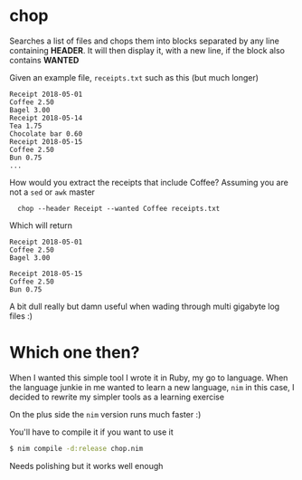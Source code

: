 # chop

Searches a list of files and chops them into blocks separated by any line containing **HEADER**. It will then display it, with a new line, if the block also contains **WANTED**

Given an example file, `receipts.txt` such as this (but much longer)

	Receipt 2018-05-01
	Coffee 2.50
	Bagel 3.00
	Receipt 2018-05-14
	Tea 1.75
	Chocolate bar 0.60
	Receipt 2018-05-15
	Coffee 2.50
	Bun 0.75
	...

How would you extract the receipts that include Coffee? Assuming you are not a `sed` or `awk` master

	  chop --header Receipt --wanted Coffee receipts.txt

Which will return

	Receipt 2018-05-01
	Coffee 2.50
	Bagel 3.00
	
	Receipt 2018-05-15
	Coffee 2.50
	Bun 0.75

A bit dull really but damn useful when wading through multi gigabyte log files :)

# Which one then?

When I wanted this simple tool I wrote it in Ruby, my go to language. When the language junkie in me wanted to learn a new language, `nim` in this case, I decided to rewrite my simpler tools as a learning exercise

On the plus side the `nim` version runs much faster :)

You'll have to compile it if you want to use it

```bash
$ nim compile -d:release chop.nim
```

Needs polishing but it works well enough
